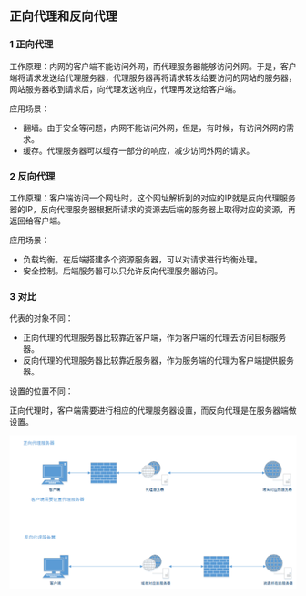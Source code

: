 ## 正向代理和反向代理

### 1 正向代理

工作原理：内网的客户端不能访问外网，而代理服务器能够访问外网。于是，客户端将请求发送给代理服务器，代理服务器再将请求转发给要访问的网站的服务器，网站服务器收到请求后，向代理发送响应，代理再发送给客户端。

应用场景：

* 翻墙。由于安全等问题，内网不能访问外网，但是，有时候，有访问外网的需求。
* 缓存。代理服务器可以缓存一部分的响应，减少访问外网的请求。

### 2 反向代理

工作原理：客户端访问一个网址时，这个网址解析到的对应的IP就是反向代理服务器的IP，反向代理服务器根据所请求的资源去后端的服务器上取得对应的资源，再返回给客户端。

应用场景：

* 负载均衡。在后端搭建多个资源服务器，可以对请求进行均衡处理。
* 安全控制。后端服务器可以只允许反向代理服务器访问。

### 3 对比

代表的对象不同：

* 正向代理的代理服务器比较靠近客户端，作为客户端的代理去访问目标服务器。
* 反向代理的代理服务器比较靠近服务器，作为服务端的代理为客户端提供服务器。

设置的位置不同：

正向代理时，客户端需要进行相应的代理服务器设置，而反向代理是在服务器端做设置。

![](https://github.com/luofengmacheng/web_learning/blob/master/pics/proxy_server.png)